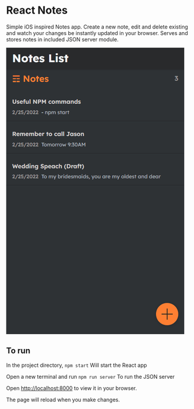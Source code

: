 # React Notes
Simple iOS inspired Notes app. Create a new note, edit and delete existing and watch your changes be instantly updated in your browser.
Serves and stores notes in included JSON server module.

![Alt Text](https://github.com/GGyll/React-Notes/blob/main/demo.gif)

## To run

In the project directory, 
`npm start`
Will start the React app

Open a new terminal and run
`npm run server`
To run the JSON server


Open [http://localhost:8000](http://localhost:8000) to view it in your browser.

The page will reload when you make changes.


